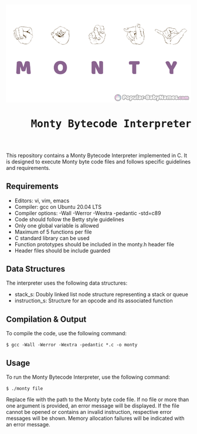 <div align="center">
  <img src="monty.png" alt="Monty Bytecode Interpreter">
</div>

<h1 align="center">
  <pre>
    Monty Bytecode Interpreter
  </pre>
</h1>

This repository contains a Monty Bytecode Interpreter implemented in C. It is designed to execute Monty byte code files and follows specific guidelines and requirements.

## Requirements

- Editors: vi, vim, emacs
- Compiler: gcc on Ubuntu 20.04 LTS
- Compiler options: -Wall -Werror -Wextra -pedantic -std=c89
- Code should follow the Betty style guidelines
- Only one global variable is allowed
- Maximum of 5 functions per file
- C standard library can be used
- Function prototypes should be included in the monty.h header file
- Header files should be include guarded

## Data Structures

The interpreter uses the following data structures:

- stack_s: Doubly linked list node structure representing a stack or queue
-  instruction_s: Structure for an opcode and its associated function

## Compilation & Output

To compile the code, use the following command:
```shell
$ gcc -Wall -Werror -Wextra -pedantic *.c -o monty
```
## Usage

To run the Monty Bytecode Interpreter, use the following command:
```shell
$ ./monty file
```
Replace file with the path to the Monty byte code file. If no file or more than one argument is provided, an error message will be displayed. If the file cannot be opened or contains an invalid instruction, respective error messages will be shown. Memory allocation failures will be indicated with an error message.
